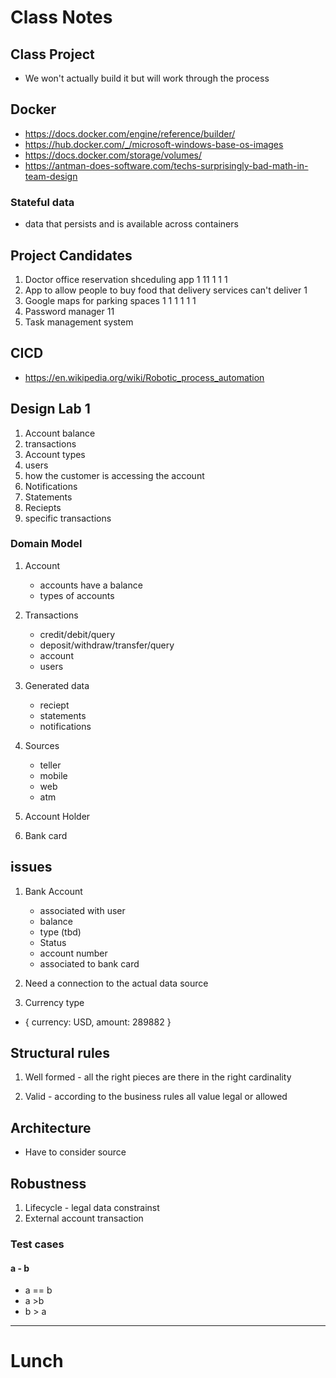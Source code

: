 # Class Notes

## Class Project

- We won't actually build it but will work through the process

## Docker

- <https://docs.docker.com/engine/reference/builder/>
- <https://hub.docker.com/_/microsoft-windows-base-os-images>
- https://docs.docker.com/storage/volumes/
- https://antman-does-software.com/techs-surprisingly-bad-math-in-team-design

### Stateful data

- data that persists and is available across containers

## Project Candidates

1. Doctor office reservation shceduling app 1 11 1 1 1
2. App to allow people to buy food that delivery services can't deliver 1
3. Google maps for parking spaces 1 1 1 1 1  1
4. Password manager  11
5. Task management system
    

## CICD

- https://en.wikipedia.org/wiki/Robotic_process_automation

## Design Lab 1

1. Account balance
2. transactions
3. Account types
4. users
5. how the customer is accessing the account
6. Notifications
7. Statements
8. Reciepts 
9. specific transactions


### Domain Model

1. Account
    - accounts have a balance
    - types of accounts

2. Transactions
    - credit/debit/query
    - deposit/withdraw/transfer/query
    - account
    - users
3. Generated data
    - reciept
    - statements
    - notifications
4. Sources
    - teller
    - mobile
    - web
    - atm
5. Account Holder
6. Bank card

## issues

1. Bank Account
    - associated with user
    - balance
    - type (tbd)
    - Status
    - account number
    - associated to bank card

2. Need a connection to the actual data source

3. Currency type

- {
    currency: USD,
    amount: 289882
}

## Structural rules

1. Well formed - all the right pieces are there in the right cardinality

2. Valid - according to the business rules all value  legal or allowed

## Architecture

- Have to consider source

## Robustness

1. Lifecycle - legal data constrainst
2. External  account transaction 

### Test cases 
####  a - b
- a == b
- a >b
- b >  a

---

# Lunch
